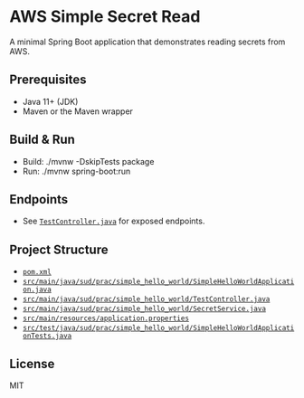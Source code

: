 # AWS Simple Secret Read

A minimal Spring Boot application that demonstrates reading secrets from AWS.

## Prerequisites
- Java 11+ (JDK)
- Maven or the Maven wrapper

## Build & Run
- Build: ./mvnw -DskipTests package
- Run: ./mvnw spring-boot:run

## Endpoints
- See [`TestController.java`](src/main/java/sud/prac/simple_hello_world/TestController.java:1) for exposed endpoints.

## Project Structure
- [`pom.xml`](pom.xml:1)
- [`src/main/java/sud/prac/simple_hello_world/SimpleHelloWorldApplication.java`](src/main/java/sud/prac/simple_hello_world/SimpleHelloWorldApplication.java:1)
- [`src/main/java/sud/prac/simple_hello_world/TestController.java`](src/main/java/sud/prac/simple_hello_world/TestController.java:1)
- [`src/main/java/sud/prac/simple_hello_world/SecretService.java`](src/main/java/sud/prac/simple_hello_world/SecretService.java:1)
- [`src/main/resources/application.properties`](src/main/resources/application.properties:1)
- [`src/test/java/sud/prac/simple_hello_world/SimpleHelloWorldApplicationTests.java`](src/test/java/sud/prac/simple_hello_world/SimpleHelloWorldApplicationTests.java:1)

## License
MIT